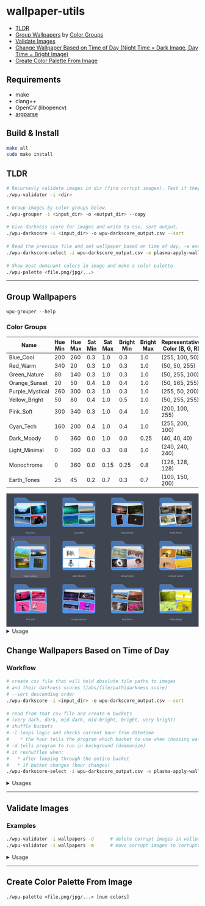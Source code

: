 # wallpaper-utils

- [TLDR](#tldr)
- [Group Wallpapers](#group-wallpapers) by [Color Groups](#color-groups)
- [Validate Images](#validate-images)
- [Change Wallpaper Based on Time of Day (Night Time = Dark Image, Day Time = Bright Image)](#change-wallpapers-based-on-time-of-day)
- [Create Color Palette From Image](#create-color-palette-from-image)

## Requirements

- make
- clang++
- OpenCV (libopencv)
- [argparse](https://github.com/p-ranav/argparse)

## Build & Install

```bash
make all
sudo make install
```

## TLDR

```bash
# Recursevly validate images in dir (find corrupt images). Test if they can be loaded. Delete with -d, Move with -m
./wpu-validator -i <dir>

# Group images by color groups below.
./wpu-grouper -i <input_dir> -o <output_dir> --copy

# Give darkness score for images and write to csv, sort output.
./wpu-darkscore -i <input_dir> -o wpu-darkscore_output.csv --sort

# Read the previous file and set wallpaper based on time of day, -e execute, -l loop logic, -d deamonize
./wpu-darkscore-select -i wpu-darkscore_output.csv -e plasma-apply-wallpaperimage -l -d

# Show most dominant colors in image and make a color palette.
./wpu-palette <file.png/jpg/...>
```

---

## Group Wallpapers

```console
wpu-grouper --help
```

### Color Groups

| Name            | Hue Min | Hue Max | Sat Min | Sat Max | Bright Min | Bright Max | Representative Color (B, G, R) |
| --------------- | ------- | ------- | ------- | ------- | ---------- | ---------- | ------------------------------ |
| Blue_Cool       | 200     | 260     | 0.3     | 1.0     | 0.3        | 1.0        | (255, 100, 50)                 |
| Red_Warm        | 340     | 20      | 0.3     | 1.0     | 0.3        | 1.0        | (50, 50, 255)                  |
| Green_Nature    | 80      | 140     | 0.3     | 1.0     | 0.3        | 1.0        | (50, 255, 100)                 |
| Orange_Sunset   | 20      | 50      | 0.4     | 1.0     | 0.4        | 1.0        | (50, 165, 255)                 |
| Purple_Mystical | 260     | 300     | 0.3     | 1.0     | 0.3        | 1.0        | (255, 50, 200)                 |
| Yellow_Bright   | 50      | 80      | 0.4     | 1.0     | 0.5        | 1.0        | (50, 255, 255)                 |
| Pink_Soft       | 300     | 340     | 0.3     | 1.0     | 0.4        | 1.0        | (200, 100, 255)                |
| Cyan_Tech       | 160     | 200     | 0.4     | 1.0     | 0.4        | 1.0        | (255, 200, 100)                |
| Dark_Moody      | 0       | 360     | 0.0     | 1.0     | 0.0        | 0.25       | (40, 40, 40)                   |
| Light_Minimal   | 0       | 360     | 0.0     | 0.3     | 0.8        | 1.0        | (240, 240, 240)                |
| Monochrome      | 0       | 360     | 0.0     | 0.15    | 0.25       | 0.8        | (128, 128, 128)                |
| Earth_Tones     | 25      | 45      | 0.2     | 0.7     | 0.3        | 0.7        | (100, 150, 200)                |

<img src="preview/preview.png">

<details><summary>Usage</summary>

```console
Usage: grouper [--help] [--version] --input VAR [--output VAR] [[--copy]|[--move]] [--algorithm 0/1/2]

group wallpapers by color palette

Optional arguments:
  -h, --help       shows help message and exits
  -v, --version    prints version information and exits

Required (detailed usage):
  -i, --input      input folder [required]

Optional (detailed usage):
  -o, --output     output folder (if not speicifed files won't be moved/copied, must specify --copy or --move to do action)
  -c, --copy       copy files to output dir
  -m, --move       move files to output dir
  -a, --algorithm  which algorithm to use when grouping images (KMeans = 0, KMeansOptimized = 1, Histogram = 2 [nargs=0..1] [default: 0]
```

</details>

## Change Wallpapers Based on Time of Day

### Workflow

```bash
# create csv file that will hold absolute file paths to images
# and their darkness scores (/abs/file/path|darkness score)
# --sort descending order
./wpu-darkscore -i <input_dir> -o wpu-darkscore_output.csv --sort

# read from that csv file and create 6 buckets
# (very dark, dark, mid-dark, mid-bright, bright, very bright)
# shuffle buckets
# -l loops logic and checks current hour from datetime
#    * the hour tells the program which bucket to use when choosing wallpaper
# -d tells program to run in background (daemonize)
# it reshuffles when:
#   * after looping through the entire bucket
#   * if bucket changes (hour changes)
./wpu-darkscore-select -i wpu-darkscore_output.csv -e plasma-apply-wallpaperimage -l -d
```

<details><summary>Usages</summary>

```console
Usage: darkscore [--help] [--version] --input VAR --output VAR [--sortd] [--sorta]

give darkness score for wallpapers

Optional arguments:
  -h, --help                shows help message and exits
  -v, --version             prints version information and exits
  -i, --input               Path to a image file or folder containing images (recursive) [required]
  -o, --output              Path to output CSV file [required]
  -s, -sd, --sort, --sortd  Sort output by darkness score descending order
  -sa, --sorta              Sort output by darkness score ascending order

```

```console
Usage: darkscore-select [--help] [--version] --input file.csv [--exec command] [--daemon] [--loop] [--sleep sleep_ms]

select wallpaper from csv file based on time of day and darkness score (night = dark, day = bright)

Optional arguments:
  -h, --help            shows help message and exits
  -v, --version         prints version information and exits
  -i, --input file.csv  csv file that was made by wpu-darkscore [required]
  -e, --exec            pass image to a command and execute (e.g. plasma-apply-wallpaperimage) [nargs=0..1] [default: ""]
  -d, --daemon          run daemon in the background
  -l, --loop            loop logic for setting wallpapers
  -s, --sleep           sleep ms for loop [nargs=0..1] [default: 60000]

```

</details>

---

## Validate Images

### Examples

```bash
./wpu-validator -i wallpapers -d      # delete corrupt images in wallpapers dir
./wpu-validator -i wallpapers -m      # move corrupt images to corrupted_images
```

<details><summary>Usage</summary>

```console
Usage: validator [--help] [--version] --input VAR [--move] [--delete] [--prompt]

validate images, find corrupt images (and delete them/move them/etc)

Optional arguments:
  -h, --help     shows help message and exits
  -v, --version  prints version information and exits
  -i, --input    Path to a image file or folder containing images (recursive) [required]
  -m, --move     move corrupt files to corrupted_images folder (make one)
  -d, --delete   delete corrupt files
  -p, --prompt   prompt what to do after scanning (nothing/delete/move)
```

</details>

---

## Create Color Palette From Image

```console
./wpu-palette <file.png/jpg/...> [num colors]
```
